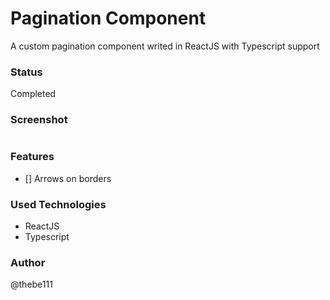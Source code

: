 # Pagination Component

A custom pagination component writed in ReactJS with Typescript support

### Status

Completed

### Screenshot

![]()

### Features

- [] Arrows on borders

### Used Technologies

- ReactJS
- Typescript

### Author

@thebe111
